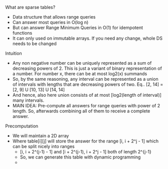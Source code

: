 What are sparse tables? 

- Data structure that allows range queries
- Can answer most queries in O(log n)
- But can answer Range Minimum Queries in O(1) for idempotent functions
- It can only used on immutable arrays. If you need any change, whole DS needs to be changed

Intuition

- Any non negative number can be uniquely represented as a sum of decreasing powers of 2. This is just a variant of binary representation of a number. For number x, there can be at most log2(x) summands
- So, by the same reasoning, any interval can be represented as a union of intervals with lengths that are decreasing powers of two. Eq.. [2, 14] = [2, 9] U [10, 13] U [14, 14]
- And hence, also here union consists of at most [log2(length of interval)] many intervals.
- MAIN IDEA: Pre-compute all answers for range queries with power of 2 length. So, afterwards combining all of them to receive a complete answer.


Precomputation

- We will maintain a 2D array
- Where table[i][j] will store the answer for the range [i, i + 2^j - 1] which can be split nicely into ranges 
    - [i, i + 2^(j-1) - 1] and [i + 2^(j-1), i + 2^j - 1] both of length 2^{j-1}
    - So, we can generate this table with dynamic programming
    - 